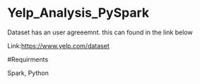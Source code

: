 # Yelp_Analysis_PySpark

Dataset has an user agreeemnt. this can found in the link below

Link:https://www.yelp.com/dataset

#Requirments

Spark, Python
